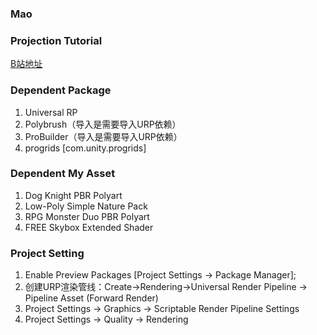### Mao

### Projection Tutorial
[B站地址](https://www.bilibili.com/video/BV1rf4y1k7vE/?spm_id_from=333.788&vd_source=efa52da0168d65d95fd87b4ef514685d)

### Dependent Package 
1. Universal RP
2. Polybrush（导入是需要导入URP依赖）
3. ProBuilder（导入是需要导入URP依赖）
4. progrids [com.unity.progrids]

### Dependent My Asset
1. Dog Knight PBR Polyart
2. Low-Poly Simple Nature Pack
3. RPG Monster Duo PBR Polyart
4. FREE Skybox Extended Shader

### Project Setting
1. Enable Preview Packages [Project Settings -> Package Manager];
2. 创建URP渲染管线：Create->Rendering->Universal Render Pipeline -> Pipeline Asset (Forward Render)
3. Project Settings -> Graphics -> Scriptable Render Pipeline Settings
4. Project Settings -> Quality -> Rendering